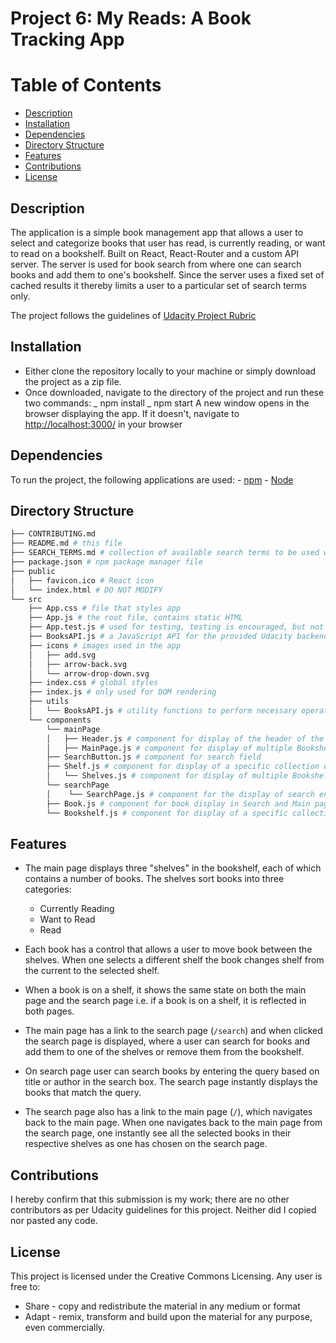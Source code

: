 # Project 6: My Reads: A Book Tracking App

# Table of Contents

-   [Description](#description)
-   [Installation](#installation)
-   [Dependencies](#dependencies)
-   [Directory Structure](#directory-structure)
-   [Features](#features)
-   [Contributions](#contributions)
-   [License](#license)

## Description

The application is a simple book management app that allows a user to select and categorize books that user has read, is currently reading, or want to read on a bookshelf. Built on React, React-Router and a custom API server. The server is used for book search from where one can search books and add them to one's bookshelf. Since the server uses a fixed set of cached results it thereby limits a user to a particular set of search terms only.

The project follows the guidelines of [Udacity Project Rubric](https://review.udacity.com/#!/rubrics/918/view)

## Installation

-   Either clone the repository locally to your machine or simply download the project as a zip file.
-   Once downloaded, navigate to the directory of the project and run these two commands:
    _ npm install
    _ npm start
    A new window opens in the browser displaying the app. If it doesn't, navigate to [http://localhost:3000/](http://localhost:3000/) in your browser

## Dependencies

To run the project, the following applications are used:
    -   [npm](https://www.npmjs.com/)
    -   [Node](https://nodejs.org/en/)

## Directory Structure

```bash
├── CONTRIBUTING.md
├── README.md # this file
├── SEARCH_TERMS.md # collection of available search terms to be used with the app
├── package.json # npm package manager file
├── public
│   ├── favicon.ico # React icon
│   └── index.html # DO NOT MODIFY
└── src
    ├── App.css # file that styles app
    ├── App.js # the root file, contains static HTML
    ├── App.test.js # used for testing, testing is encouraged, but not required
    ├── BooksAPI.js # a JavaScript API for the provided Udacity backend
    ├── icons # images used in the app
    │   ├── add.svg
    │   ├── arrow-back.svg
    │   └── arrow-drop-down.svg
    ├── index.css # global styles
    ├── index.js # only used for DOM rendering
    ├── utils
    │   └── BooksAPI.js # utility functions to perform necessary operations on the backend
    └── components
        └── mainPage
        │   ├── Header.js # component for display of the header of the main page
        │   ├── MainPage.js # component for display of multiple Bookshelf components
        ├── SearchButton.js # component for search field
        ├── Shelf.js # component for display of a specific collection of books
        │   └── Shelves.js # component for display of multiple Bookshelf components
        └── searchPage
        │    └── SearchPage.js # component for the display of search entry and results
        ├── Book.js # component for book display in Search and Main page
        └── Bookshelf.js # component for display of a specific collection of books
```

## Features

-   The main page displays three "shelves" in the bookshelf, each of which contains a number of books. The shelves sort books into three categories:
    -   Currently Reading
    -   Want to Read
    -   Read
-   Each book has a control that allows a user to move book between the shelves. When one selects a different shelf the book changes shelf from the current to the selected shelf.

-   When a book is on a shelf, it shows the same state on both the main page and the search page i.e. if a book is on a shelf, it is reflected in both pages.

-   The main page has a link to the search page (`/search`) and when clicked the search page is displayed, where a user can search for books and add them to one of the shelves or remove them from the bookshelf.

-   On search page user can search books by entering the query based on title or author in the search box. The search page instantly displays the books that match the query.

-   The search page also has a link to the main page (`/`), which navigates back to the main page. When one navigates back to the main page from the search page, one instantly see all the selected books in their respective shelves as one has chosen on the search page.

## Contributions

I hereby confirm that this submission is my work; there are no other contributors as per Udacity guidelines for this project. Neither did I copied nor pasted any code.

## License

This project is licensed under the Creative Commons Licensing. Any user is free to:

-   Share - copy and redistribute the material in any medium or format
-   Adapt - remix, transform and build upon the material for any purpose, even commercially.
